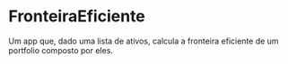# FronteiraEficiente
 Um app que, dado uma lista de ativos, calcula a fronteira eficiente de um portfolio composto por eles.
